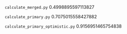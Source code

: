 ```calculate_merged.py```
0.4998895597113827

```calculate_primary.py```
0.7075015558427882

```calculate_primary_optimistic.py```
0.9156951465754838
